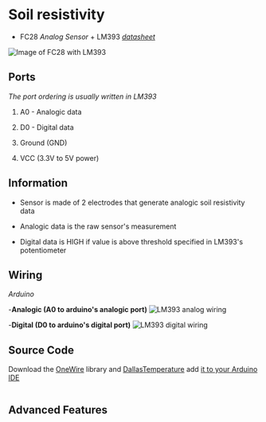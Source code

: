 # Soil resistivity

- FC28 *Analog Sensor* + LM393 [*datasheet*](/docs/components/datasheets/LM393.pdf)

![Image of FC28 with LM393](/docs/components/images/models/FC28+LM393.png)

## Ports

*The port ordering is usually written in LM393*

1. A0 - Analogic data

2. D0 - Digital data

3. Ground (GND)

4. VCC (3.3V to 5V power)

## Information

- Sensor is made of 2 electrodes that generate analogic soil resistivity data

- Analogic data is the raw sensor's measurement

- Digital data is HIGH if value is above threshold specified in LM393's potentiometer


## Wiring

*Arduino*

-**Analogic (A0 to arduino's analogic port)** ![LM393 analog wiring](/docs/images/wiring/FC28+LM393-analog.png)

-**Digital (D0 to arduino's digital port)** ![LM393 digital wiring](/docs/images/wiring/FC28+LM393-digital.png)

## Source Code

 Download the [OneWire](https://github.com/PaulStoffregen/OneWire) library and [DallasTemperature](https://github.com/milesburton/Arduino-Temperature-Control-Library) add [it to your Arduino IDE](https://www.arduino.cc/en/Hacking/Libraries)

```
```

## Advanced Features
